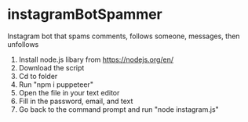 # instagramBotSpammer
Instagram bot that spams comments, follows someone, messages, then unfollows



1. Install node.js libary from https://nodejs.org/en/
2. Download the script
3. Cd to folder
4. Run "npm i puppeteer"
5. Open the file in your text editor
6. Fill in the password, email, and text
7. Go back to the command prompt and run "node instagram.js"

